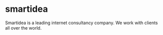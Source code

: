 # smartidea
Smartidea is a leading internet consultancy company. We work with clients all over the world.
